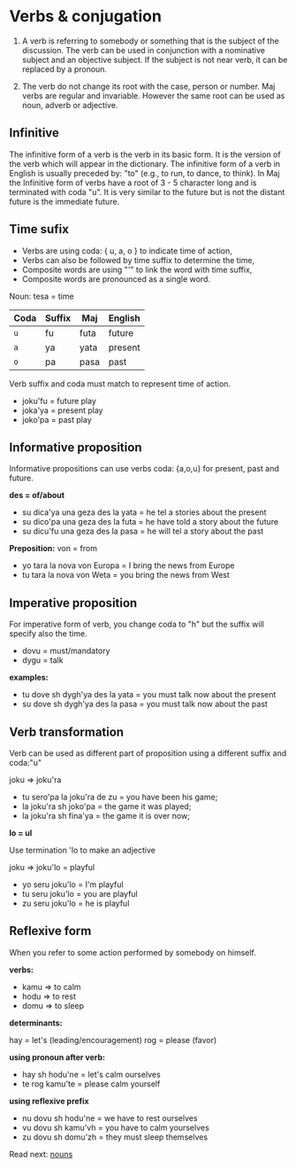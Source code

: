 # Verbs & conjugation


1. A verb is referring to somebody or something that is the subject of the discussion. The verb can be used in conjunction with a nominative subject and an objective subject. If the subject is not near verb, it can be replaced by a pronoun.

2. The verb do not change its root with the case, person or number. Maj verbs are regular and invariable. However the same root can be used as noun, adverb or adjective.  

## Infinitive
The infinitive form of a verb is the verb in its basic form. It is the version of the verb which will appear in the dictionary. The infinitive form of a verb in English is usually preceded by: "to" (e.g., to run, to dance, to think). In Maj the Infinitive form of verbs have a root of 3 - 5 character long and is terminated with coda "u". It is very similar to the future but is not the distant future is the immediate future.

## Time sufix

* Verbs are using coda: { u, a, o } to indicate time of action,
* Verbs can also be followed by time suffix to determine the time,
* Composite words are using "'" to link the word with time suffix,
* Composite words are pronounced as a single word.

Noun: tesa  = time

 Coda  | Suffix  | Maj       | English
-------|---------|-----------|----------------------------
 `u`   | fu      | futa      | future    
 `a`   | ya      | yata      | present
 `o`   | pa      | pasa      | past

Verb suffix and coda must match to represent time of action.

* joku'fu = future play
* joka'ya = present play
* joko'pa = past play

## Informative proposition

Informative propositions can use verbs coda: {a,o,u} for present, past and future.

**des = of/about**

* su dica'ya una geza des la yata = he tel a stories about the present
* su dico'pa una geza des la futa = he have told a story about the future
* su dicu'fu una geza des la pasa = he will tel a story about the past

**Preposition:** von = from

* yo tara la nova von Europa  = I bring the news from Europe
* tu tara la nova von Weta    = you bring the news from West

## Imperative proposition

For imperative form of verb, you change coda to "h" but the suffix will specify also the time.

* dovu = must/mandatory
* dygu = talk

**examples:**

* tu dove sh dygh'ya des la yata = you must talk now about the present
* su dove sh dygh'ya des la pasa = you must talk now about the past

## Verb transformation

Verb can be used as different part of proposition using a different suffix and coda:"u"

joku => joku'ra

* tu sero'pa la joku'ra de zu  = you have been his game;
* la joku'ra sh joko'pa = the game it was played;
* la joku'ra sh fina'ya = the game it is over now;

**lo = ul**

Use termination 'lo to make an adjective

joku => joku'lo = playful

* yo seru joku'lo = I'm playful
* tu seru joku'lo = you are playful 
* zu seru joku'lo = he is playful

## Reflexive form

When you refer to some action performed by somebody on himself.

**verbs:**

* kamu  =>  to calm 
* hodu  =>  to rest
* domu  =>  to sleep

**determinants:**

hay = let's  (leading/encouragement)
rog = please (favor)

**using pronoun after verb:**

* hay sh hodu'ne  = let's calm ourselves
* te rog kamu'te  = please calm yourself 

**using reflexive prefix**

* nu dovu sh hodu'ne = we have to rest ourselves
* vu dovu sh kamu'vh = you have to calm yourselves
* zu dovu sh domu'zh = they must sleep themselves

Read next: [nouns](nouns.md)
